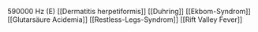 590000 Hz (E)
[[Dermatitis herpetiformis]]
[[Duhring]]
[[Ekbom-Syndrom]]
[[Glutarsäure Acidemia]]
[[Restless-Legs-Syndrom]]
[[Rift Valley Fever]]